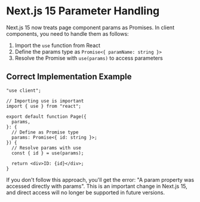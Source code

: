 # Next.js 15 Parameter Handling

Next.js 15 now treats page component params as Promises. In client components, you need to handle them as follows:

1. Import the `use` function from React
2. Define the params type as `Promise<{ paramName: string }>`
3. Resolve the Promise with `use(params)` to access parameters

## Correct Implementation Example

```tsx
"use client";

// Importing use is important
import { use } from "react";

export default function Page({
  params,
}: {
  // Define as Promise type
  params: Promise<{ id: string }>;
}) {
  // Resolve params with use
  const { id } = use(params);

  return <div>ID: {id}</div>;
}
```

If you don't follow this approach, you'll get the error: "A param property was accessed directly with params". This is an important change in Next.js 15, and direct access will no longer be supported in future versions.
